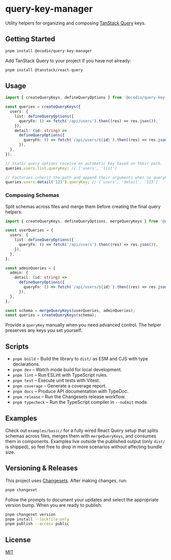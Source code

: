 # query-key-manager

Utility helpers for organizing and composing [TanStack Query](https://tanstack.com/query/latest) keys.

## Getting Started

```bash
pnpm install @ocodio/query-key-manager
```

Add TanStack Query to your project if you have not already:

```bash
pnpm install @tanstack/react-query
```

## Usage

```ts
import { createQueryKeys, defineQueryOptions } from '@ocodio/query-key-manager';

const queries = createQueryKeys({
  users: {
    list: defineQueryOptions({
      queryFn: () => fetch('/api/users').then((res) => res.json()),
    }),
    detail: (id: string) =>
      defineQueryOptions({
        queryFn: () => fetch(`/api/users/${id}`).then((res) => res.json()),
      }),
  },
});

// Static query options receive an automatic key based on their path.
queries.users.list.queryKey; // ['users', 'list']

// Factories inherit the path and append their arguments when no queryKey is provided.
queries.users.detail('123').queryKey; // ['users', 'detail', '123']
```

### Composing Schemas

Split schemas across files and merge them before creating the final query helpers:

```ts
import { createQueryKeys, defineQueryOptions, mergeQueryKeys } from '@ocodio/query-key-manager';

const userQueries = {
  users: {
    list: defineQueryOptions({
      queryFn: () => fetch('/api/users').then((res) => res.json()),
    }),
  },
};

const adminQueries = {
  admin: {
    detail: (id: string) =>
      defineQueryOptions({
        queryFn: () => fetch(`/api/users/${id}`).then((res) => res.json()),
      }),
  },
};

const schema = mergeQueryKeys(userQueries, adminQueries);
const queries = createQueryKeys(schema);
```

Provide a `queryKey` manually when you need advanced control. The helper preserves any keys you set yourself.

## Scripts

- `pnpm build` – Build the library to `dist/` as ESM and CJS with type declarations.
- `pnpm dev` – Watch mode build for local development.
- `pnpm lint` – Run ESLint with TypeScript rules.
- `pnpm test` – Execute unit tests with Vitest.
- `pnpm coverage` – Generate a coverage report.
- `pnpm docs` – Produce API documentation with TypeDoc.
- `pnpm release` – Run the Changesets release workflow.
- `pnpm typecheck` – Run the TypeScript compiler in `--noEmit` mode.

## Examples

Check out `examples/basic/` for a fully wired React Query setup that splits schemas across files, merges them with `mergeQueryKeys`, and consumes them in components. Examples live outside the published output (only `dist/` is shipped), so feel free to drop in more scenarios without affecting bundle size.

## Versioning & Releases

This project uses [Changesets](https://github.com/changesets/changesets). After making changes, run:

```bash
pnpm changeset
```

Follow the prompts to document your updates and select the appropriate version bump. When you are ready to publish:

```bash
pnpm changeset version
pnpm install --lockfile-only
pnpm publish --access public
```

## License

[MIT](./LICENSE)
